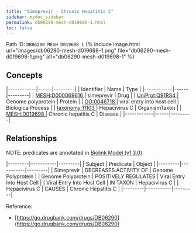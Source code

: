 ```yaml
---
title: "Simeprevir - Chronic Hepatitis C"
sidebar: mydoc_sidebar
permalink: db06290-mesh-d019698-1.html
toc: false 
---
```



Path ID: `DB06290_MESH_D019698_1`
{% include image.html url="images/db06290-mesh-d019698-1.png" file="db06290-mesh-d019698-1.png" alt="db06290-mesh-d019698-1" %}

## Concepts

|------------|------|---------|
| Identifier | Name | Type    |
|------------|------|---------|
| <a href="https://identifiers.org/MESH:D000069616">MESH:D000069616 </a> | simeprevir | Drug |
| <a href="https://identifiers.org/UniProt:Q91RS4">UniProt:Q91RS4 </a> | Genome polyprotein | Protein |
| <a href="https://identifiers.org/GO:0046718">GO:0046718 </a> | viral entry into host cell | BiologicalProcess |
| <a href="https://identifiers.org/taxonomy:11103">taxonomy:11103 </a> | Hepacivirus C | OrganismTaxon |
| <a href="https://identifiers.org/MESH:D019698">MESH:D019698 </a> | Chronic hepatitis C | Disease |
|------------|------|---------|

## Relationships


NOTE: predicates are annotated in <a href="https://github.com/biolink/biolink-model/releases/tag/v1.3.0">Biolink Model (v1.3.0)</a>

|---------|-----------|---------|
| Subject | Predicate | Object  |
|---------|-----------|---------|
| Simeprevir | DECREASES ACTIVITY OF | Genome Polyprotein |
| Genome Polyprotein | POSITIVELY REGULATES | Viral Entry Into Host Cell |
| Viral Entry Into Host Cell | IN TAXON | Hepacivirus C |
| Hepacivirus C | CAUSES | Chronic Hepatitis C |
|---------|-----------|---------|

Reference: 
  - [https://go.drugbank.com/drugs/DB06290](https://go.drugbank.com/drugs/DB06290)

